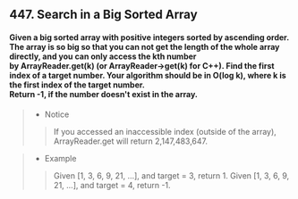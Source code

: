 ## 447. Search in a Big Sorted Array
#### Given a big sorted array with positive integers sorted by ascending order. The array is so big so that you can not get the length of the whole array directly, and you can only access the kth number by ArrayReader.get(k) (or ArrayReader->get(k) for C++). Find the first index of a target number. Your algorithm should be in O(log k), where k is the first index of the target number.<br>Return -1, if the number doesn't exist in the array.

>* Notice
>> If you accessed an inaccessible index (outside of the array), ArrayReader.get will return 2,147,483,647.

>* Example
>> Given [1, 3, 6, 9, 21, ...], and target = 3, return 1.
>> Given [1, 3, 6, 9, 21, ...], and target = 4, return -1.